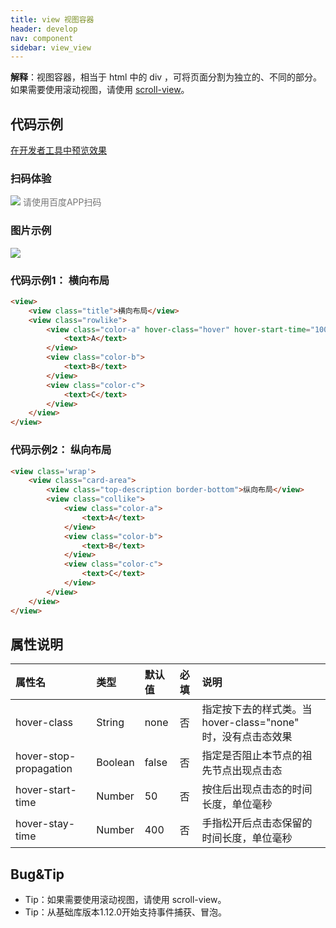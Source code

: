 ```yaml
---
title: view 视图容器
header: develop
nav: component
sidebar: view_view
---
```



**解释**：视图容器，相当于 html 中的 div ，可将页面分割为独立的、不同的部分。如果需要使用滚动视图，请使用 [scroll-view](/develop/component/view_scroll-view/)。


## 代码示例

<a href="swanide://fragment/fe7994c9166415350a6760980b7661a21576119812783" title="在开发者工具中预览效果" target="_self">在开发者工具中预览效果</a>

### 扫码体验

<div class='scan-code-container'>
    <img src="https://b.bdstatic.com/miniapp/assets/images/doc_demo/view.png" class="demo-qrcode-image" />
    <font color=#777 12px>请使用百度APP扫码</font>
</div>

###  图片示例 

<div class="m-doc-custom-examples">
    <div class="m-doc-custom-examples-correct">
        <img src="https://b.bdstatic.com/miniapp/image/view.gif">
    </div>
    <div class="m-doc-custom-examples-correct">
        <img src=" ">
    </div>
    <div class="m-doc-custom-examples-correct">
        <img src=" ">
    </div>     
</div>

###  代码示例1： 横向布局  


```html
<view>
    <view class="title">横向布局</view>
    <view class="rowlike">
        <view class="color-a" hover-class="hover" hover-start-time="100" hover-stay-time="200" hover-stop-propagation="false">
            <text>A</text>
        </view>
        <view class="color-b">
            <text>B</text>
        </view>
        <view class="color-c">
            <text>C</text>
        </view>
    </view>
</view>
```

###  代码示例2： 纵向布局  


```html
<view class='wrap'>
    <view class="card-area">
        <view class="top-description border-bottom">纵向布局</view>
        <view class="collike">
            <view class="color-a">
                <text>A</text>
            </view>
            <view class="color-b">
                <text>B</text>
            </view>
            <view class="color-c">
                <text>C</text>
            </view>
        </view>
    </view>
</view>
```

## 属性说明

|属性名 |类型  |默认值  |必填|说明| 
|:---- |:---- |:---- |:---- |:---- | 
|hover-class | String  |  none  | 否|指定按下去的样式类。当  hover-class="none"  时，没有点击态效果|
|hover-stop-propagation| Boolean  | false |否 |指定是否阻止本节点的祖先节点出现点击态|
|hover-start-time| Number | 50 |否 |按住后出现点击态的时间长度，单位毫秒|
|hover-stay-time| Number |400 | 否|手指松开后点击态保留的时间长度，单位毫秒|


##  Bug&Tip  

* Tip：如果需要使用滚动视图，请使用 scroll-view。
* Tip：从基础库版本1.12.0开始支持事件捕获、冒泡。
